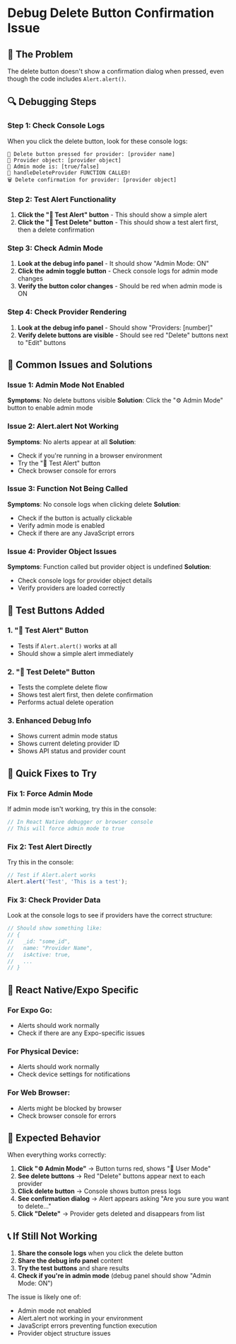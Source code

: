 # Debug Delete Button Confirmation Issue

## 🚨 **The Problem**
The delete button doesn't show a confirmation dialog when pressed, even though the code includes `Alert.alert()`.

## 🔍 **Debugging Steps**

### Step 1: Check Console Logs
When you click the delete button, look for these console logs:

```
🔘 Delete button pressed for provider: [provider name]
🔘 Provider object: [provider object]
🔘 Admin mode is: [true/false]
🚨 handleDeleteProvider FUNCTION CALLED!
🗑️ Delete confirmation for provider: [provider object]
```

### Step 2: Test Alert Functionality
1. **Click the "🔔 Test Alert" button** - This should show a simple alert
2. **Click the "🧪 Test Delete" button** - This should show a test alert first, then a delete confirmation

### Step 3: Check Admin Mode
1. **Look at the debug info panel** - It should show "Admin Mode: ON"
2. **Click the admin toggle button** - Check console logs for admin mode changes
3. **Verify the button color changes** - Should be red when admin mode is ON

### Step 4: Check Provider Rendering
1. **Look at the debug info panel** - Should show "Providers: [number]"
2. **Verify delete buttons are visible** - Should see red "Delete" buttons next to "Edit" buttons

## 🐛 **Common Issues and Solutions**

### Issue 1: Admin Mode Not Enabled
**Symptoms**: No delete buttons visible
**Solution**: Click the "⚙️ Admin Mode" button to enable admin mode

### Issue 2: Alert.alert Not Working
**Symptoms**: No alerts appear at all
**Solution**: 
- Check if you're running in a browser environment
- Try the "🔔 Test Alert" button
- Check browser console for errors

### Issue 3: Function Not Being Called
**Symptoms**: No console logs when clicking delete
**Solution**:
- Check if the button is actually clickable
- Verify admin mode is enabled
- Check if there are any JavaScript errors

### Issue 4: Provider Object Issues
**Symptoms**: Function called but provider object is undefined
**Solution**:
- Check console logs for provider object details
- Verify providers are loaded correctly

## 🧪 **Test Buttons Added**

### 1. "🔔 Test Alert" Button
- Tests if `Alert.alert()` works at all
- Should show a simple alert immediately

### 2. "🧪 Test Delete" Button
- Tests the complete delete flow
- Shows test alert first, then delete confirmation
- Performs actual delete operation

### 3. Enhanced Debug Info
- Shows current admin mode status
- Shows current deleting provider ID
- Shows API status and provider count

## 🔧 **Quick Fixes to Try**

### Fix 1: Force Admin Mode
If admin mode isn't working, try this in the console:
```javascript
// In React Native debugger or browser console
// This will force admin mode to true
```

### Fix 2: Test Alert Directly
Try this in the console:
```javascript
// Test if Alert.alert works
Alert.alert('Test', 'This is a test');
```

### Fix 3: Check Provider Data
Look at the console logs to see if providers have the correct structure:
```javascript
// Should show something like:
// {
//   _id: "some_id",
//   name: "Provider Name",
//   isActive: true,
//   ...
// }
```

## 📱 **React Native/Expo Specific**

### For Expo Go:
- Alerts should work normally
- Check if there are any Expo-specific issues

### For Physical Device:
- Alerts should work normally
- Check device settings for notifications

### For Web Browser:
- Alerts might be blocked by browser
- Check browser console for errors

## 🎯 **Expected Behavior**

When everything works correctly:

1. **Click "⚙️ Admin Mode"** → Button turns red, shows "👤 User Mode"
2. **See delete buttons** → Red "Delete" buttons appear next to each provider
3. **Click delete button** → Console shows button press logs
4. **See confirmation dialog** → Alert appears asking "Are you sure you want to delete..."
5. **Click "Delete"** → Provider gets deleted and disappears from list

## 📞 **If Still Not Working**

1. **Share the console logs** when you click the delete button
2. **Share the debug info panel** content
3. **Try the test buttons** and share results
4. **Check if you're in admin mode** (debug panel should show "Admin Mode: ON")

The issue is likely one of:
- Admin mode not enabled
- Alert.alert not working in your environment
- JavaScript errors preventing function execution
- Provider object structure issues 